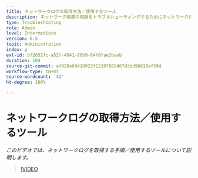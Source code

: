 ```yaml
---
title: ネットワークログの取得方法／使用するツール
description: ネットワーク関連の問題をトラブルシューティングするためにネットワークログを取得する手順
type: Troubleshooting
role: Admin
level: Intermediate
version: 6.5
topic: Administration
index: y
exl-id: bf2652fc-a52f-4941-80b9-64f0fae3baab
duration: 104
source-git-commit: af928e60410022f12207082467d3bd9b818af59d
workflow-type: tm+mt
source-wordcount: '42'
ht-degree: 100%

---
```


# ネットワークログの取得方法／使用するツール

*このビデオでは、ネットワークログを取得する手順／使用するツールについて説明します。*

>[!VIDEO](https://video.tv.adobe.com/v/335491?quality=12&learn=on)
